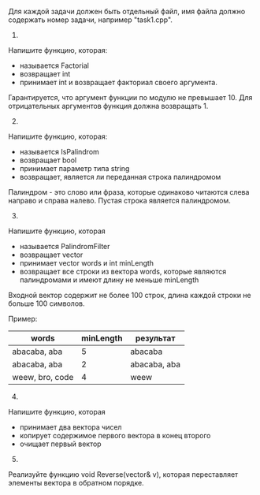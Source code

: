Для каждой задачи должен быть отдельный файл, имя файла должно содержать номер задачи, например "task1.cpp".

1. 
Напишите функцию, которая:
* называется Factorial
 * возвращает int
* принимает int и возвращает факториал своего аргумента.

Гарантируется, что аргумент функции по модулю не превышает 10.
Для отрицательных аргументов функция должна возвращать 1\.

2.
Напишите функцию, которая:
* называется IsPalindrom
* возвращает bool
* принимает параметр типа string 
* возвращает, является ли переданная строка палиндромом

Палиндром - это слово или фраза, которые одинаково читаются слева направо и справа налево. Пустая строка является палиндромом.

3.
Напишите функцию, которая
* называется PalindromFilter
* возвращает vector<string> 
* принимает vector<string> words и int minLength 
* возвращает все строки из вектора words, которые являются палиндромами и имеют длину не меньше minLength

Входной вектор содержит не более 100 строк, длина каждой строки не больше 100 символов.

Пример:

| words | minLength |	результат|
|---|---|---|
|abacaba, aba	|5|	abacaba |
|abacaba, aba	|2|	abacaba, aba |
|weew, bro, code |4|	weew |

4.
Напишите функцию, которая
* принимает два вектора чисел
* копирует содержимое первого вектора в конец второго
* очищает первый вектор

5.
Реализуйте функцию void Reverse(vector<int>& v), которая переставляет элементы вектора в обратном порядке.



